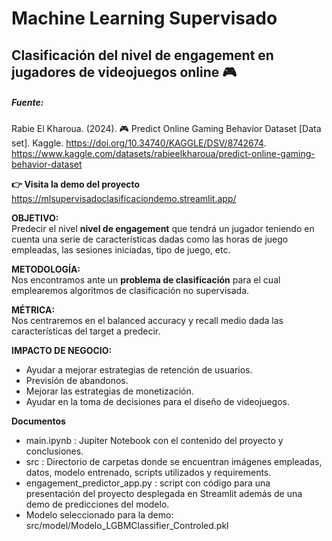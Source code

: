 # Machine Learning Supervisado 
## Clasificación del nivel de engagement en jugadores de videojuegos online 🎮
##### Fuente: 
Rabie El Kharoua. (2024). 🎮 Predict Online Gaming Behavior Dataset [Data set]. Kaggle. https://doi.org/10.34740/KAGGLE/DSV/8742674. https://www.kaggle.com/datasets/rabieelkharoua/predict-online-gaming-behavior-dataset 


**:point_right: Visita la demo del proyecto**
https://mlsupervisadoclasificaciondemo.streamlit.app/


**OBJETIVO:**  
Predecir el nivel **nivel de engagement** que tendrá un jugador teniendo en cuenta una serie de características dadas como las horas de juego empleadas, las sesiones iniciadas, tipo de juego, etc.  

**METODOLOGÍA:**  
Nos encontramos ante un **problema de clasificación** para el cual emplearemos algoritmos de clasificación no supervisada.

**MÉTRICA:**  
Nos centraremos en el balanced accuracy y recall medio dada las características del target a predecir.  

**IMPACTO DE NEGOCIO:**  
 - Ayudar a mejorar estrategias de retención de usuarios.
 - Previsión de abandonos.
 - Mejorar las estrategias de monetización.
 - Ayudar en la toma de decisiones para el diseño de videojuegos.

**Documentos**  
- main.ipynb : Jupiter Notebook con el contenido del proyecto y conclusiones.
- src : Directorio de carpetas donde se encuentran imágenes empleadas, datos, modelo entrenado, scripts utilizados y requirements.
- engagement_predictor_app.py : script con código para una presentación del proyecto desplegada en Streamlit además de una demo de predicciones del modelo.
- Modelo seleccionado para la demo: src/model/Modelo_LGBMClassifier_Controled.pkl


